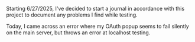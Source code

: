 Starting 6/27/2025, I've decided to start a journal in accordance with this project to document any problems I find while testing. 

Today, I came across an error where my OAuth popup seems to fail silently on the main server, but throws an error at localhost testing. 